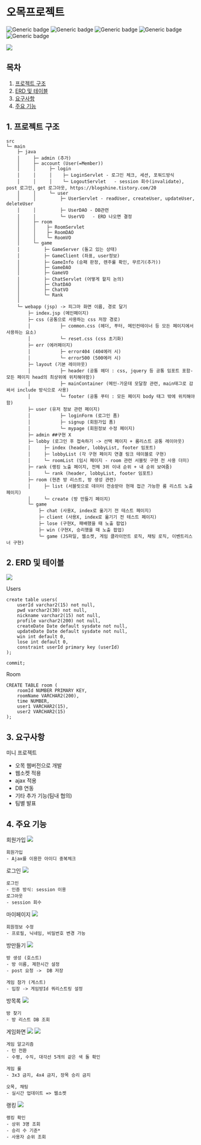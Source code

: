 # 오목프로젝트


![Generic badge](https://img.shields.io/badge/JSP-blue.svg)  ![Generic badge](https://img.shields.io/badge/Servlet-orange.svg)  ![Generic badge](https://img.shields.io/badge/Oracle-pink.svg)  ![Generic badge](https://img.shields.io/badge/github-black.svg)  ![Generic badge](https://img.shields.io/badge/git-green.svg) 


![](images/main_feat.png)

## 목차  
1. [프로젝트 구조](#1-프로젝트-구조)  
2. [ERD 및 테이블](#2-erd-및-테이블)  
3. [요구사항](#3-요구사항)  
4. [주요 기능](#4-주요-기능)  

## 1. 프로젝트 구조   
```
src
└─ main
    ├─ java
    │     ├─ admin (추가)
    │     ├─ account (User(=Member))
    │	  │     ├─ login 
    │	  │     │    ├─ LoginServlet - 로그인 체크, 세션, 포워드방식
    │	  │     │    └─	LogoutServlet	- session 회수(invalidate), post 로그인, get 로그아웃, https://blogshine.tistory.com/20	 			
    │	  │     └─ user
    │	  │         ├─ UserServlet - readUser, createUser, updateUser, deleteUser
    │	  │         ├─ UserDAO - DB관련
    │	  │         └─ UserVO	- ERD 나오면 결정										
    │     ├─ room 
    │     │    ├─ RoomServlet
    │     │    ├─ RoomDAO 
    │     │    └─ RoomVO
    │     └─ game 
    │         ├─ GameServer (돌고 있는 상태)
    │         ├─ GameClient	(좌표, user정보)
    │         ├─ GameInfo (승패 판정, 렌주룰 확인, 무르기(추가))
    │         ├─ GameDAO
    │         ├─ GameVO
    │         ├─ ChatServlet (어떻게 할지 논의)
    │         ├─ ChatDAO
    │         ├─ ChatVO
    │         └─ Rank 
    │
    └─ webapp (jsp) -> 피그마 화면 이름, 경로 달기
        ├─ index.jsp (메인페이지)
        ├─ css (공통으로 사용하는 css 저장 경로) 
        │			├─ common.css (헤더, 푸터, 메인컨테이너 등 모든 페이지에서 사용하는 요소)
        │			└─ reset.css (css 초기화)
        ├─ err (에러페이지) 
        │			├─ error404 (404에러 시)
        │			└─ error500 (500에러 시)
        ├─ layout (기본 레이아웃) 
        │			├─ header (공통 헤더 : css, jquery 등 공통 임포트 포함-모든 페이지 head의 최상위에 위치해야함))
        │			├─ mainContainer (메인-가운데 모달창 관련, main태그로 감싸서 include 방식으로 사용)
        │			└─ footer (공통 푸터 : 모든 페이지 body 태그 밖에 위치해야함)
        ├─ user (유저 정보 관련 페이지) 
        │			├─ loginForm (로그인 폼)
        │			├─ signup (회원가입 폼)
        │			└─ mypage (회원정보 수정 페이지)
        ├─ admin ##구현 X
        ├─ lobby (로그인 후 접속하기 -> 선택 페이지 + 룸리스트 공통 레이아웃)
        │     ├─ index (header, lobbyList, footer 임포트)
        │     ├─ lobbyList (각 구현 페이지 연결 링크 테이블로 구현)
        │     └─ roomList (임시 페이지 - room 관련 서블릿 구현 전 사용 더미)
        ├─ rank (랭킹 노출 페이지, 전체 3위 이내 순위 + 내 순위 보여줌)
        │     └─ rank (header, lobbyList, footer 임포트)
        ├─ room (현존 방 리스트, 방 생성 관련)
        │     ├─ list (서블릿으로 데이터 전송받아 현재 접근 가능한 룸 리스트 노출 페이지)
        │     └─ create (방 만들기 페이지)
        └─ game 
            ├─ chat (사용X, index로 옮기기 전 테스트 페이지)
            ├─ client (사용X, index로 옮기기 전 테스트 페이지)
            ├─ lose (구현X, 패배했을 때 노출 팝업)
            ├─ win (구현X, 승리했을 때 노출 팝업)
            └─ game (JS파일, 웹소켓, 게임 클라이언트 로직, 채팅 로직, 이벤트리스너 구현)
```

## 2. ERD 및 테이블

![](images/renju.png)

Users
```
create table users(
    userId varchar2(15) not null,
    pwd varchar2(30) not null,
    nickname varchar2(15) not null,
    profile varchar2(200) not null,
    createDate Date default sysdate not null,
    updateDate Date default sysdate not null,
    win int default 0,
    lose int default 0,
    constraint userId primary key (userId)
);

commit;
```
Room
```
CREATE TABLE room (
    roomId NUMBER PRIMARY KEY,
    roomName VARCHAR2(200),
    time NUMBER,
    user1 VARCHAR2(15),
    user2 VARCHAR2(15)
);
```

## 3. 요구사항  

미니 프로젝트
- 오목 웹버전으로 개발
- 웹소켓 적용
- ajax 적용
- DB 연동
- 기타 추가 기능(팀내 협의)
- 팀별 발표

## 4. 주요 기능  
회원가입
![](images/create_user.png)
```
회원가입
- Ajax를 이용한 아이디 중복체크
```


로그인
![](images/login.png)
```
로그인
- 인증 방식: session 이용
로그아웃
- session 회수
```

마이페이지
![](images/update_user.png)
```
회원정보 수정
- 프로필, 닉네임, 비밀번호 변경 가능
```

방만들기
![](images/create_room.png)
```
방 생성 (호스트)
- 방 이름, 제한시간 설정
- post 요청 ->  DB 저장

게임 참가 (게스트)
- 입장 -> 게임방Id 쿼리스트링 설정
```

방목록
![](images/list_room.png)
```
방 찾기
- 방 리스트 DB 조회
```

게임화면
![](images/play_game.png)
![](images/websocket.png)
```
게임 알고리즘
- 턴 전환
- 수평, 수직, 대각선 5개의 같은 색 돌 확인

게임 룰
- 3x3 금지, 4x4 금지, 장목 승리 금지

오목, 채팅
- 실시간 업데이트 => 웹소켓

```

랭킹
![](images/rank.png)
```
랭킹 확인
- 상위 3명 조회
- 승리 수 기준*
- 사용자 순위 조회
```